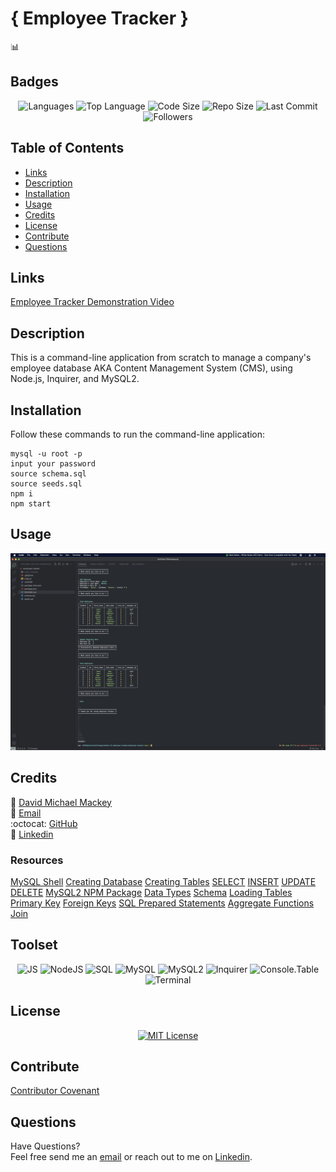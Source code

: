 # { Employee Tracker }
📊
## Badges

<p align="center">
<img src="https://img.shields.io/github/languages/count/davidmichaelmackey/employee-tracker?color=FF9AA2&style=for-the-badge" alt="Languages" />
<img src="https://img.shields.io/github/languages/top/davidmichaelmackey/employee-tracker?color=FFB7B2&style=for-the-badge" alt="Top Language" />
<img src="https://img.shields.io/github/languages/code-size/davidmichaelmackey/employee-tracker?color=FFDAC1&style=for-the-badge" alt="Code Size" />
<img src="https://img.shields.io/github/repo-size/davidmichaelmackey/employee-tracker?color=E2F0CB&style=for-the-badge" alt="Repo Size" />
<img src="https://img.shields.io/github/last-commit/davidmichaelmackey/employee-tracker?color=B5EAD7&style=for-the-badge" alt="Last Commit" />
<img src="https://img.shields.io/github/followers/davidmichaelmackey?style=for-the-badge" alt="Followers" />
</p>

## Table of Contents

- [Links](#links)
- [Description](#description)
- [Installation](#installation)
- [Usage](#usage)
- [Credits](#credits)
- [License](#license)
- [Contribute](#contribute)
- [Questions](#questions)

## Links
[Employee Tracker Demonstration Video](https://www.loom.com/share/2f40c4cae091453d9b69f571e390bd79)

## Description
This is a command-line application from scratch to manage a company's employee database AKA Content Management System (CMS), using Node.js, Inquirer, and MySQL2.

## Installation
Follow these commands to run the command-line application:  

    mysql -u root -p
    input your password
    source schema.sql
    source seeds.sql
    npm i
    npm start

## Usage

  ![Usage](assets/images/screenshot.png)

## Credits

:bust_in_silhouette: [David Michael Mackey](https://www.notion.so/davidmichaelmackey/David-Mackey-a59ce61a996840d6a933e3b135673467?pvs=4)<br>
:email: [Email](mailto:davidmackey@hey.com)<br>
:octocat: [GitHub](https://github.com/davidmichaelmackey/)<br>
:briefcase: [Linkedin](https://linkedin.com/in/davidmichaelmackey/)<br>

### Resources

  [MySQL Shell](https://dev.mysql.com/doc/mysql-shell/8.0/en/mysql-shell-getting-started.html)
  [Creating Database](https://dev.mysql.com/doc/refman/8.0/en/creating-database.html)
  [Creating Tables](https://dev.mysql.com/doc/refman/8.0/en/creating-tables.html)
  [SELECT](https://dev.mysql.com/doc/refman/8.0/en/select.html)
  [INSERT](https://dev.mysql.com/doc/refman/8.0/en/insert.html)
  [UPDATE](https://dev.mysql.com/doc/refman/8.0/en/update.html)
  [DELETE](https://dev.mysql.com/doc/refman/8.0/en/delete.html)
  [MySQL2 NPM Package](https://www.npmjs.com/package/mysql2)
  [Data Types](https://dev.mysql.com/doc/refman/8.0/en/data-types.html)
  [Schema](https://docs.oracle.com/cd/B19306_01/server.102/b14220/schema.htm)
  [Loading Tables](https://dev.mysql.com/doc/refman/8.0/en/loading-tables.html)
  [Primary Key](https://dev.mysql.com/doc/refman/8.0/en/constraint-primary-key.html)
  [Foreign Keys](https://dev.mysql.com/doc/refman/8.0/en/create-table-foreign-keys.html)
  [SQL Prepared Statements](https://dev.mysql.com/doc/refman/8.0/en/sql-prepared-statements.html)
  [Aggregate Functions](https://dev.mysql.com/doc/refman/8.0/en/aggregate-functions.html)
  [Join](https://dev.mysql.com/doc/refman/8.0/en/join.html)

## Toolset

<p align="center">
      <img src="https://img.shields.io/badge/-JS-F6DD4A?style=for-the-badge"  alt="JS" />
      <img src="https://img.shields.io/badge/-NodeJS-57B166?style=for-the-badge"  alt="NodeJS" />
      <img src="https://img.shields.io/badge/-SQL-1C3354?style=for-the-badge"  alt="SQL" />
      <img src="https://img.shields.io/badge/-MySQL-1C3354?style=for-the-badge"  alt="MySQL" />
      <img src="https://img.shields.io/badge/-MySQL2-D32D26?style=for-the-badge"  alt="MySQL2" />
      <img src="https://img.shields.io/badge/-Inquirer-D32D26?style=for-the-badge"  alt="Inquirer" />
      <img src="https://img.shields.io/badge/-Console.Table-D32D26?style=for-the-badge"  alt="Console.Table" />
      <img src="https://img.shields.io/badge/-Terminal-grey?style=for-the-badge"  alt="Terminal" />
</p>

## License
<p align = "center">
  <a href="https://opensource.org/licenses/MIT"><img src="https://img.shields.io/badge/License-MIT-A31F34?style=for-the-badge" alt="MIT License"/></a>
</p>

## Contribute

[Contributor Covenant](https://www.contributor-covenant.org/)

## Questions

Have Questions?
<br>
Feel free send me an [email](mailto:davidmackey@hey.com) or reach out to me on [Linkedin](https://linkedin.com/in/davidmichaelmackey/).

